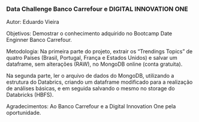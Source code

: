 ### Data Challenge Banco Carrefour e DIGITAL INNOVATION ONE

Autor: Eduardo Vieira



Objetivos:
Demostrar o conhecimento adquirido no Bootcamp Date Enginner Banco Carrefour.  

Metodologia:
Na primeira parte do projeto, extrair os “Trendings Topics” de quatro Países (Brasil, Portugal, França e Estados Unidos) e salvar um dataframe, sem alterações (RAW), no MongoDB online (conta gratuita).

Na segunda parte, ler o arquivo de dados do MongoDB, utilizando a estrutura do Databrics,
 criando um dataframe modificado para a realização de análises básicas, e em seguida salvando
 o mesmo no storage do Databricks (HBFS).

Agradecimentos:
Ao Banco Carrefour e a Digital Innovation One pela oportunidade.
